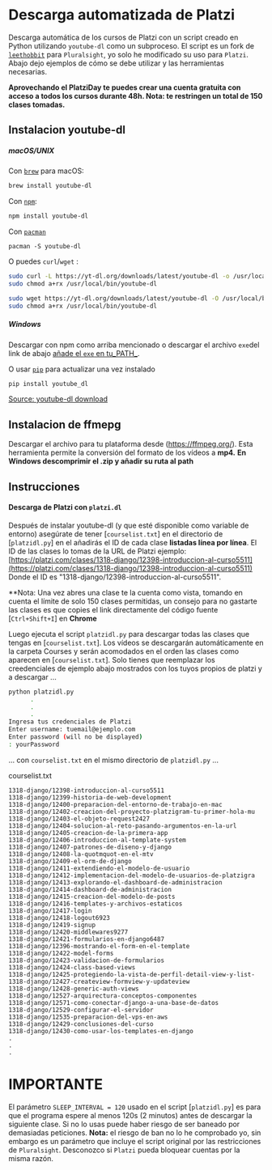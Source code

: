 # Descarga automatizada de Platzi

Descarga automática de los cursos de Platzi con un script creado en Python utilizando `youtube-dl` como un subproceso. El script es un fork de [`leethobbit`](https://github.com/leethobbit/pluradl.py) para `Pluralsight`, yo solo he modificado su uso para `Platzi`. Abajo dejo ejemplos de cómo se debe utilizar y las herramientas necesarias. 

**Aprovechando el PlatziDay te puedes crear una cuenta gratuita con acceso a todos los cursos durante 48h. Nota: te restringen un total de 150 clases tomadas.**

## Instalacion youtube-dl

##### **macOS/UNIX**

Con [`brew`](https://brew.sh/) para macOS:

```bash
brew install youtube-dl
```

Con [`npm`](https://www.npmjs.com/):

```bash
npm install youtube-dl
```

Con [`pacman`](https://www.archlinux.org/packages/community/any/youtube-dl/)

```
pacman -S youtube-dl
```

O puedes `curl`/`wget` :

```bash
sudo curl -L https://yt-dl.org/downloads/latest/youtube-dl -o /usr/local/bin/youtube-dl
sudo chmod a+rx /usr/local/bin/youtube-dl
```
```bash
sudo wget https://yt-dl.org/downloads/latest/youtube-dl -O /usr/local/bin/youtube-dl
sudo chmod a+rx /usr/local/bin/youtube-dl
```


##### Windows

Descargar con npm como arriba mencionado o descargar el archivo `exe`del link de abajo [añade el `exe` en tu_PATH_](https://youtube-dl.org/).

O usar [`pip`](https://pypi.org/project/youtube_dl/) para actualizar una vez instalado
```bash
pip install youtube_dl
```

[Source: youtube-dl download](https://youtube-dl.org/)

## Instalacion de ffmepg

Descargar el archivo para tu plataforma desde (https://ffmpeg.org/). Esta herramienta permite la conversión del formato de los vídeos a **mp4.**
**En Windows descomprimir el .zip y añadir su ruta al path**

## Instrucciones

#### Descarga de **Platzi** con `platzi.dl`
Después de instalar youtube-dl (y que esté disponible como variable de entorno) asegúrate de tener [`courselist.txt`] en el directorio de [`platzidl.py`] en el añadirás el ID de cada clase **listadas línea por línea**. El ID de las clases lo tomas de la URL de Platzi ejemplo: [https://platzi.com/clases/1318-django/12398-introduccion-al-curso5511](https://platzi.com/clases/1318-django/12398-introduccion-al-curso5511) Donde el ID es "1318-django/12398-introduccion-al-curso5511". 

**Nota: Una vez abres una clase te la cuenta como vista, tomando en cuenta el límite de solo 150 clases permitidas, un consejo para no gastarte las clases es que copies el link directamente del código fuente [`Ctrl+Shift+I`] en **Chrome** 

Luego ejecuta el script `platzidl.py` para descargar todas las clases que tengas en [`courselist.txt`]. Los vídeos se descargarán automáticamente en la carpeta Courses y serán acomodados en el orden las clases como aparecen en [`courselist.txt`]. Solo tienes que reemplazar los creedenciales de ejemplo abajo mostrados con los tuyos propios de platzi y a descargar ...

```bash
python platzidl.py
      .
      .
      .
Ingresa tus credenciales de Platzi
Enter username: tuemail@ejemplo.com
Enter password (will no be displayed)
: yourPassword
```

... con `courselist.txt` en el mismo directorio de `platzidl.py` ...

courselist.txt
```notepad
1318-django/12398-introduccion-al-curso5511
1318-django/12399-historia-de-web-development
1318-django/12400-preparacion-del-entorno-de-trabajo-en-mac
1318-django/12402-creacion-del-proyecto-platzigram-tu-primer-hola-mu
1318-django/12403-el-objeto-request2427
1318-django/12404-solucion-al-reto-pasando-argumentos-en-la-url
1318-django/12405-creacion-de-la-primera-app
1318-django/12406-introduccion-al-template-system
1318-django/12407-patrones-de-diseno-y-django
1318-django/12408-la-quotmquot-en-el-mtv
1318-django/12409-el-orm-de-django
1318-django/12411-extendiendo-el-modelo-de-usuario
1318-django/12412-implementacion-del-modelo-de-usuarios-de-platzigra
1318-django/12413-explorando-el-dashboard-de-administracion
1318-django/12414-dashboard-de-administracion
1318-django/12415-creacion-del-modelo-de-posts
1318-django/12416-templates-y-archivos-estaticos
1318-django/12417-login
1318-django/12418-logout6923
1318-django/12419-signup
1318-django/12420-middlewares9277
1318-django/12421-formularios-en-django6487
1318-django/12396-mostrando-el-form-en-el-template
1318-django/12422-model-forms
1318-django/12423-validacion-de-formularios
1318-django/12424-class-based-views
1318-django/12425-protegiendo-la-vista-de-perfil-detail-view-y-list-
1318-django/12427-createview-formview-y-updateview
1318-django/12428-generic-auth-views
1318-django/12527-arquirectura-conceptos-componentes
1318-django/12571-como-conectar-django-a-una-base-de-datos
1318-django/12529-configurar-el-servidor
1318-django/12535-preparacion-del-vps-en-aws
1318-django/12429-conclusiones-del-curso
1318-django/12430-como-usar-los-templates-en-django
.
.
.
```

# IMPORTANTE
El parámetro `SLEEP_INTERVAL = 120` usado en el script [`platzidl.py`] es para que el programa espere al menos 120s (2 minutos) antes de descargar la siguiente clase. Si no lo usas puede haber riesgo de ser baneado por demasiadas peticiones. **Nota:** el riesgo de ban no lo he comprobado yo, sin embargo es un parámetro que incluye el script original por las restricciones de `Pluralsight`. Desconozco si `Platzi` pueda bloquear cuentas por la misma razón.
